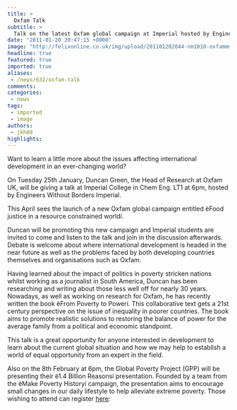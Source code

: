 ```yaml
---
title: >
  Oxfam Talk
subtitle: >
  Talk on the latest Oxfam global campaign at Imperial hosted by Engineers without Borders
date: "2011-01-20 20:47:15 +0000"
image: "http://felixonline.co.uk/img/upload/201101202044-nm1010-oxfammmm.jpg"
headline: true
featured: true
imported: true
aliases:
 - /news/632/oxfam-talk
comments:
categories:
 - news
tags:
 - imported
 - image
authors:
 - jkh08
highlights:
---
```


Want to learn a little more about the issues affecting international development in an ever-changing world?

On Tuesday 25th January, Duncan Green, the Head of Research at Oxfam UK, will be giving a talk at Imperial College in Chem Eng. LT1 at 6pm, hosted by Engineers Without Borders Imperial.

This April sees the launch of a new Oxfam global campaign entitled ëFood justice in a resource constrained worldí.

Duncan will be promoting this new campaign and Imperial students are invited to come and listen to the talk and join in the discussion afterwards. Debate is welcome about where international development is headed in the near future as well as the problems faced by both developing countries themselves and organisations such as Oxfam.

Having learned about the impact of politics in poverty stricken nations whilst working as a journalist in South America, Duncan has been researching and writing about those less well off for nearly 30 years. Nowadays, as well as working on research for Oxfam, he has recently written the book ëFrom Poverty to Powerí. This collaborative text gets a 21st century perspective on the issue of inequality in poorer countries. The book aims to promote realistic solutions to restoring the balance of power for the average family from a political and economic standpoint.

This talk is a great opportunity for anyone interested in development to learn about the current global situation and how we may help to establish a world of equal opportunity from an expert in the field.

Also on the 8th February at 6pm, the Global Poverty Project (GPP) will be presenting their ë1.4 Billion Reasonsí presentation. Founded by a team from the ëMake Poverty Historyí campaign, the presentation aims to encourage small changes in our daily lifestyle to help alleviate extreme poverty. Those wishing to attend can register [here](http://www.globalpovertyproject.com/events/attend/37100126):
